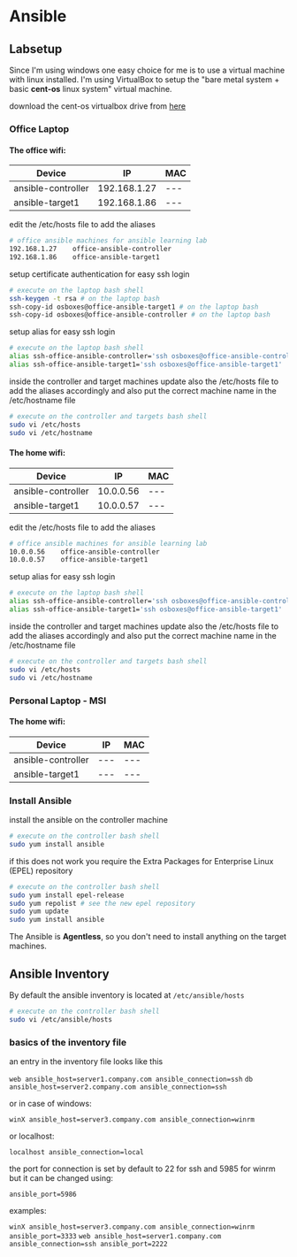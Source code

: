 # Ansible 

## Labsetup

Since I'm using windows one easy choice for me is to use a virtual machine with linux installed. I'm using VirtualBox to setup the "bare metal system + basic **cent-os** linux system" virtual machine.

download the cent-os virtualbox drive from [here](https://www.osboxes.org/centos/)


### Office Laptop

#### The office wifi:

| Device             | IP           | MAC |
| ------------------ | ------------ | --- |
| ansible-controller | 192.168.1.27 | --- |
| ansible-target1    | 192.168.1.86 | --- |


edit the /etc/hosts file to add the aliases

```bash
# office ansible machines for ansible learning lab
192.168.1.27    office-ansible-controller
192.168.1.86    office-ansible-target1
```


setup certificate authentication for easy ssh login
```bash
# execute on the laptop bash shell
ssh-keygen -t rsa # on the laptop bash
ssh-copy-id osboxes@office-ansible-target1 # on the laptop bash
ssh-copy-id osboxes@office-ansible-controller # on the laptop bash
```

setup alias for easy ssh login
```bash
# execute on the laptop bash shell
alias ssh-office-ansible-controller='ssh osboxes@office-ansible-controller'
alias ssh-office-ansible-target1='ssh osboxes@office-ansible-target1'
```

inside the controller and target machines update also the /etc/hosts file to add the aliases accordingly and also put the correct machine name in the /etc/hostname file

```bash
# execute on the controller and targets bash shell
sudo vi /etc/hosts
sudo vi /etc/hostname
```



#### The home wifi:

| Device | IP | MAC |
| --- | --- | --- |
| ansible-controller | 10.0.0.56 | --- |
| ansible-target1    | 10.0.0.57 | --- |

edit the /etc/hosts file to add the aliases

```bash
# office ansible machines for ansible learning lab
10.0.0.56    office-ansible-controller
10.0.0.57    office-ansible-target1
```

setup alias for easy ssh login
```bash
# execute on the laptop bash shell
alias ssh-office-ansible-controller='ssh osboxes@office-ansible-controller'
alias ssh-office-ansible-target1='ssh osboxes@office-ansible-target1'
```

inside the controller and target machines update also the /etc/hosts file to add the aliases accordingly and also put the correct machine name in the /etc/hostname file

```bash
# execute on the controller and targets bash shell
sudo vi /etc/hosts
sudo vi /etc/hostname
```

### Personal Laptop - MSI

#### The home wifi:

| Device             | IP           | MAC |
| ------------------ | ------------ | --- |
| ansible-controller |  --- | --- |
| ansible-target1    |  --- | --- |



### Install Ansible

install the ansible on the controller machine

```bash
# execute on the controller bash shell
sudo yum install ansible
```

if this does not work you require the Extra Packages for Enterprise Linux (EPEL) repository

```bash
# execute on the controller bash shell
sudo yum install epel-release
sudo yum repolist # see the new epel repository
sudo yum update
sudo yum install ansible
```

The Ansible is **Agentless**, so you don't need to install anything on the target machines.

## Ansible Inventory

By default the ansible inventory is located at `/etc/ansible/hosts`

```bash
# execute on the controller bash shell
sudo vi /etc/ansible/hosts
```

### basics of the inventory file

an entry in the inventory file looks like this

`web ansible_host=server1.company.com ansible_connection=ssh`
`db  ansible_host=server2.company.com ansible_connection=ssh`

or in case of windows:

`winX ansible_host=server3.company.com ansible_connection=winrm`

or localhost:

`localhost ansible_connection=local`

the port for connection is set by default to 22 for ssh and 5985 for winrm but it can be changed using:

`ansible_port=5986`

examples:

`winX ansible_host=server3.company.com ansible_connection=winrm ansible_port=3333`
`web ansible_host=server1.company.com ansible_connection=ssh ansible_port=2222`

